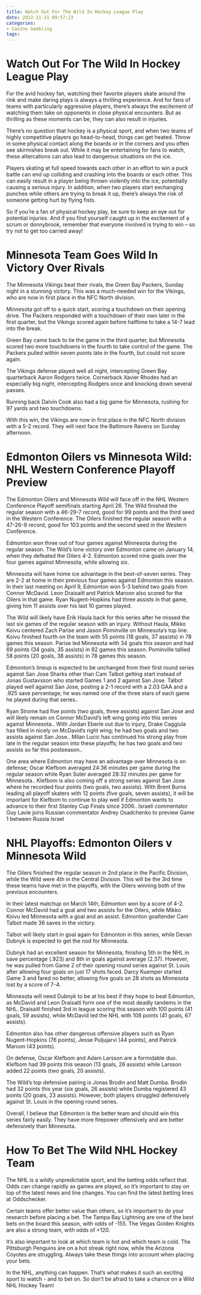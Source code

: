 ```yaml
---
title: Watch Out For The Wild In Hockey League Play
date: 2022-11-21 09:57:23
categories:
- Casino Gambling
tags:
---
```



#  Watch Out For The Wild In Hockey League Play

For the avid hockey fan, watching their favorite players skate around the rink and make daring plays is always a thrilling experience. And for fans of teams with particularly aggressive players, there’s always the excitement of watching them take on opponents in close physical encounters. But as thrilling as these moments can be, they can also result in injuries.

There’s no question that hockey is a physical sport, and when two teams of highly competitive players go head-to-head, things can get heated. Throw in some physical contact along the boards or in the corners and you often see skirmishes break out. While it may be entertaining for fans to watch, these altercations can also lead to dangerous situations on the ice.

Players skating at full speed towards each other in an effort to win a puck battle can end up colliding and crashing into the boards or each other. This can easily result in a player being thrown violently into the ice, potentially causing a serious injury. In addition, when two players start exchanging punches while others are trying to break it up, there’s always the risk of someone getting hurt by flying fists.

So if you’re a fan of physical hockey play, be sure to keep an eye out for potential injuries. And if you find yourself caught up in the excitement of a scrum or donnybrook, remember that everyone involved is trying to win – so try not to get too carried away!

#  Minnesota Team Goes Wild In Victory Over Rivals

The Minnesota Vikings beat their rivals, the Green Bay Packers, Sunday night in a stunning victory. This was a much-needed win for the Vikings, who are now in first place in the NFC North division.

Minnesota got off to a quick start, scoring a touchdown on their opening drive. The Packers responded with a touchdown of their own later in the first quarter, but the Vikings scored again before halftime to take a 14-7 lead into the break.

Green Bay came back to tie the game in the third quarter, but Minnesota scored two more touchdowns in the fourth to take control of the game. The Packers pulled within seven points late in the fourth, but could not score again.

The Vikings defense played well all night, intercepting Green Bay quarterback Aaron Rodgers twice. Cornerback Xavier Rhodes had an especially big night, intercepting Rodgers once and knocking down several passes.

Running back Dalvin Cook also had a big game for Minnesota, rushing for 97 yards and two touchdowns.

With this win, the Vikings are now in first place in the NFC North division with a 5-2 record. They will next face the Baltimore Ravens on Sunday afternoon.

#  Edmonton Oilers vs Minnesota Wild: NHL Western Conference Playoff Preview

The Edmonton Oilers and Minnesota Wild will face off in the NHL Western Conference Playoff semifinals starting April 26. The Wild finished the regular season with a 46-29-7 record, good for 99 points and the third seed in the Western Conference. The Oilers finished the regular season with a 47-26-9 record, good for 103 points and the second seed in the Western Conference.

Edmonton won three out of four games against Minnesota during the regular season. The Wild’s lone victory over Edmonton came on January 14, when they defeated the Oilers 4-2. Edmonton scored nine goals over the four games against Minnesota, while allowing six.

Minnesota will have home ice advantage in the best-of-seven series. They are 2-2 at home in their previous four games against Edmonton this season.
In their last meeting on April 9, Edmonton won 5-3 behind two goals from Connor McDavid. Leon Draisaitl and Patrick Maroon also scored for the Oilers in that game. Ryan Nugent-Hopkins had three assists in that game, giving him 11 assists over his last 10 games played.

The Wild will likely have Erik Haula back for this series after he missed the last six games of the regular season with an injury. Without Haula, Mikko Koivu centered Zach Parise and Jason Pominville on Minnesota’s top line. Koivu finished fourth on the team with 55 points (18 goals, 37 assists) in 78 games this season. Parise led Minnesota with 34 goals this season and had 69 points (34 goals, 35 assists) in 82 games this season. Pominville tallied 58 points (20 goals, 38 assists) in 78 games this season.

Edmonton’s lineup is expected to be unchanged from their first round series against San Jose Sharks other than Cam Talbot getting start instead of Jonas Gustavsson who started Games 1 and 2 against San Jose. Talbot played well against San Jose, posting a 2-1 record with a 2.03 GAA and a .925 save percentage; he was named one of the three stars of each game he played during that series..

Ryan Strome had five points (two goals, three assists) against San Jose and will likely remain on Connor McDavid’s left wing going into this series against Minnesota.. With Jordan Eberle out due to injury, Drake Caggiula has filled in nicely on McDavid’s right wing; he had two goals and two assists against San Jose.. Milan Lucic has continued his strong play from late in the regular season into these playoffs; he has two goals and two assists so far this postseason..

One area where Edmonton may have an advantage over Minnesota is on defense; Oscar Klefbom averaged 24:36 minutes per game during the regular season while Ryan Suter averaged 28:32 minutes per game for Minnesota.. Klefbom is also coming off a strong series against San Jose where he recorded four points (two goals, two assists). With Brent Burns leading all playoff skaters with 12 points (five goals, seven assists), it will be important for Klefbom to continue to play well if Edmonton wants to advance to their first Stanley Cup Finals since 2006..
Israeli commentator Guy Lavie joins Russian commentator Andrey Osadchenko to preview Game 1 between Russia Israel 



#  NHL Playoffs: Edmonton Oilers v Minnesota Wild

The Oilers finished the regular season in 2nd place in the Pacific Division, while the Wild were 4th in the Central Division. This will be the 3rd time these teams have met in the playoffs, with the Oilers winning both of the previous encounters.

In their latest matchup on March 14th, Edmonton won by a score of 4-2. Connor McDavid had a goal and two assists for the Oilers, while Mikko Koivu led Minnesota with a goal and an assist. Edmonton goaltender Cam Talbot made 36 saves in the victory.

Talbot will likely start in goal again for Edmonton in this series, while Devan Dubnyk is expected to get the nod for Minnesota.

Dubnyk had an excellent season for Minnesota, finishing 5th in the NHL in save percentage (.923) and 8th in goals against average (2.37). However, he was pulled from Game 2 of their opening round series against St. Louis after allowing four goals on just 17 shots faced. Darcy Kuemper started Game 3 and fared no better, allowing five goals on 28 shots as Minnesota lost by a score of 7-4.

Minnesota will need Dubnyk to be at his best if they hope to beat Edmonton, as McDavid and Leon Draisaitl form one of the most deadly tandems in the NHL. Draisaitl finished 3rd in league scoring this season with 100 points (41 goals, 59 assists), while McDavid led the NHL with 108 points (41 goals, 67 assists).

Edmonton also has other dangerous offensive players such as Ryan Nugent-Hopkins (76 points), Jesse Puljujarvi (44 points), and Patrick Maroon (43 points).

On defense, Oscar Klefbom and Adam Larsson are a formidable duo. Klefbom had 39 points this season (13 goals, 26 assists) while Larsson added 22 points (two goals, 20 assists).

The Wild’s top defensive pairing is Jonas Brodin and Matt Dumba. Brodin had 32 points this year (six goals, 26 assists) while Dumba registered 43 points (20 goals, 23 assists). However, both players struggled defensively against St. Louis in the opening round series.

Overall, I believe that Edmonton is the better team and should win this series fairly easily. They have more firepower offensively and are better defensively than Minnesota.

#  How To Bet The Wild NHL Hockey Team

The NHL is a wildly unpredictable sport, and the betting odds reflect that. Odds can change rapidly as games are played, so it’s important to stay on top of the latest news and line changes. You can find the latest betting lines at Oddschecker.

Certain teams offer better value than others, so it’s important to do your research before placing a bet. The Tampa Bay Lightning are one of the best bets on the board this season, with odds of -155. The Vegas Golden Knights are also a strong team, with odds of +120.

It’s also important to look at which team is hot and which team is cold. The Pittsburgh Penguins are on a hot streak right now, while the Arizona Coyotes are struggling. Always take these things into account when placing your bets.

In the NHL, anything can happen. That’s what makes it such an exciting sport to watch - and to bet on. So don’t be afraid to take a chance on a Wild NHL Hockey Team!